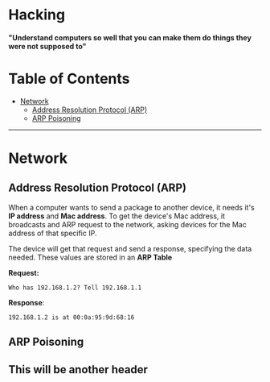 # Hacking

#### "Understand computers so well that you can make them do things they were not supposed to"

# Table of Contents
* [Network](#network)
	* [Address Resolution Protocol (ARP)](#address-resolution-protocol-(arp))
	* [ARP Poisoning](#arp-poisoning)

***
# Network

## Address Resolution Protocol (ARP)

When a computer wants to send a package to another device, it needs it's **IP address** and **Mac address**. To get the device's Mac address, it broadcasts and ARP request to the network, asking devices for the Mac address of that specific IP.

The device will get that request and send a response, specifying the data needed. These values are stored in an **ARP Table**

**Request:**
~~~
Who has 192.168.1.2? Tell 192.168.1.1
~~~

**Response**:
~~~
192.168.1.2 is at 00:0a:95:9d:68:16
~~~

## ARP Poisoning

## This will be another header
